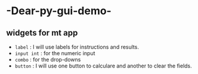 # -Dear-py-gui-demo-
## widgets for mt app
* `label` : I will use labels for instructions and results.
* `input int` : for the numeric input
* `combo` : for the drop-downs
* `button` : I will use one button to calculare and another to clear the fields.